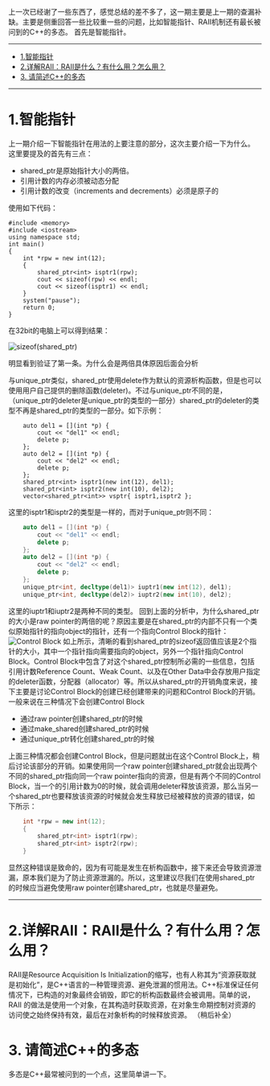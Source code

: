 上一次已经谢了一些东西了，感觉总结的差不多了，这一期主要是上一期的查漏补缺。主要是侧重回答一些比较重一些的问题，比如智能指针、RAII机制还有最长被问到的C++的多态。
首先是智能指针。


______

<!-- TOC -->

- [1.智能指针](#1智能指针)
- [2.详解RAII：RAII是什么？有什么用？怎么用？](#2详解raiiraii是什么有什么用怎么用)
- [3. 请简述C++的多态](#3-请简述c的多态)

<!-- /TOC -->
______


# 1.智能指针
上一期介绍一下智能指针在用法的上要注意的部分，这次主要介绍一下为什么。
这里要提及的首先有三点：

 - shared_ptr是原始指针大小的两倍。 
 - 引用计数的内存必须被动态分配   
 - 引用计数的改变（increments and decrements）必须是原子的

使用如下代码：

```
#include <memory>
#include <iostream>
using namespace std;
int main()
{
	int *rpw = new int(12);
	{
		shared_ptr<int> isptr1(rpw);
		cout << sizeof(rpw) << endl;
		cout << sizeof(isptr1) << endl;
	}
	system("pause");
    return 0;
}
```

在32bit的电脑上可以得到结果：

![sizeof(shared_ptr)](http://img.blog.csdn.net/20150905175639467)

明显看到验证了第一条。为什么会是两倍具体原因后面会分析

与unique_ptr类似，shared_ptr使用delete作为默认的资源析构函数，但是也可以使用用户自己提供的删除函数(deleter)。不过与unique_ptr不同的是，（unique_ptr的deleter是unique_ptr的类型的一部分）shared_ptr的deleter的类型不再是shared_ptr的类型的一部分。如下示例：

```
	auto del1 = [](int *p) {
		cout << "del1" << endl;
		delete p;
	};
	auto del2 = [](int *p) {
		cout << "del2" << endl;
		delete p;
	};
	shared_ptr<int> isptr1(new int(12), del1);
	shared_ptr<int> isptr2(new int(10), del2);
	vector<shared_ptr<int>> vsptr{ isptr1,isptr2 };
```

这里的isptr1和isptr2的类型是一样的，而对于unique_ptr则不同：

```cpp
	auto del1 = [](int *p) {
		cout << "del1" << endl;
		delete p;
	};
	auto del2 = [](int *p) {
		cout << "del2" << endl;
		delete p;
	};
	unique_ptr<int, decltype(del1)> iuptr1(new int(12), del1);
	unique_ptr<int, decltype(del2)> iuptr2(new int(10), del2);
```
   这里的iuptr1和iuptr2是两种不同的类型。
       回到上面的分析中，为什么shared_ptr的大小是raw pointer的两倍的呢？原因主要是在shared_ptr的内部不只有一个类似原始指针的指向object的指针，还有一个指向Control Block的指针：
![Control Block](http://img.blog.csdn.net/20150905175541964)
如上所示，清晰的看到shared_ptr的sizeof返回值应该是2个指针的大小，其中一个指针指向需要指向的object，另外一个指针指向Control Block。Control Block中包含了对这个shared_ptr控制所必需的一些信息，包括引用计数Reference Count、Weak Count、以及在Other Data中会存放用户指定的deleter函数，分配器（allocator）等。所以从shared_ptr的开销角度来说，接下主要是讨论Control Block的创建已经创建带来的问题和Control Block的开销。
一般来说在三种情况下会创建Control Block

 - 通过raw pointer创建shared_ptr的时候 
 - 通过make_shared创建shared_ptr的时候
 - 通过unique_ptr转化创建shared_ptr的时候

上面三种情况都会创建Control Block，但是问题就出在这个Control Block上，稍后讨论该部分的开销。如果使用同一个raw pointer创建shared_ptr就会出现两个不同的shared_ptr指向同一个raw pointer指向的资源，但是有两个不同的Control Block，当一个的引用计数为0的时候，就会调用deleter释放该资源，那么当另一个shared_ptr也要释放该资源的时候就会发生释放已经被释放的资源的错误，如下所示：

```cpp
	int *rpw = new int(12);
	{
		shared_ptr<int> isptr1(rpw);
		shared_ptr<int> isptr2(rpw);
	}
```

显然这种错误是致命的，因为有可能是发生在析构函数中，接下来还会导致资源泄漏，原本我们是为了防止资源泄漏的。所以，这里建议尽我们在使用shared_ptr的时候应当避免使用raw pointer创建shared_ptr，也就是尽量避免。


----------

# 2.详解RAII：RAII是什么？有什么用？怎么用？

RAII是Resource Acquisition Is Initialization的缩写，也有人称其为“资源获取就是初始化”，是C++语言的一种管理资源、避免泄漏的惯用法。C++标准保证任何情况下，已构造的对象最终会销毁，即它的析构函数最终会被调用。简单的说，RAII 的做法是使用一个对象，在其构造时获取资源，在对象生命期控制对资源的访问使之始终保持有效，最后在对象析构的时候释放资源。
（稍后补全）

# 3. 请简述C++的多态

多态是C++最常被问到的一个点，这里简单讲一下。